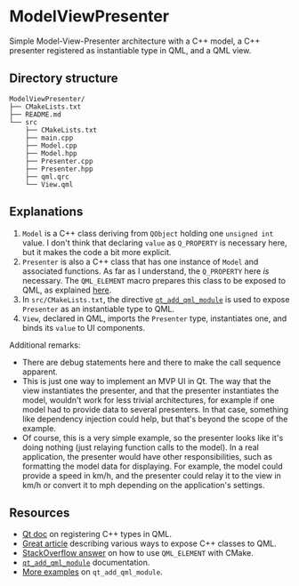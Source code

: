 # ModelViewPresenter

Simple Model-View-Presenter architecture with a C++ model, a C++ presenter registered as instantiable type in QML, and a QML view.

## Directory structure

```
ModelViewPresenter/
├── CMakeLists.txt
├── README.md
└── src
    ├── CMakeLists.txt
    ├── main.cpp
    ├── Model.cpp
    ├── Model.hpp
    ├── Presenter.cpp
    ├── Presenter.hpp
    ├── qml.qrc
    └── View.qml
```

## Explanations

1. `Model` is a C++ class deriving from `QObject` holding one `unsigned int` value. I don't think that declaring `value` as `Q_PROPERTY` is necessary here, but it makes the code a bit more explicit.
2. `Presenter` is also a C++ class that has one instance of `Model` and associated functions. As far as I understand, the `Q_PROPERTY` here *is* necessary. The `QML_ELEMENT` macro prepares this class to be exposed to QML, as explained [here](https://doc.qt.io/qt-6/qtqml-cppintegration-definetypes.html#registering-c-types-with-the-qml-type-system).
3. In `src/CMakeLists.txt`, the directive [`qt_add_qml_module`](https://doc-snapshots.qt.io/qt6-6.2/qt-add-qml-module.html) is used to expose `Presenter` as an instantiable type to QML.
4. `View`, declared in QML, imports the `Presenter` type, instantiates one, and binds its `value` to UI components.

Additional remarks:
- There are debug statements here and there to make the call sequence apparent.
- This is just one way to implement an MVP UI in Qt. The way that the view instantiates the presenter, and that the presenter instantiates the model, wouldn't work for less trivial architectures, for example if one model had to provide data to several presenters. In that case, something like dependency injection could help, but that's beyond the scope of the example.
- Of course, this is a very simple example, so the presenter looks like it's doing nothing (just relaying function calls to the model). In a real application, the presenter would have other responsibilities, such as formatting the model data for displaying. For example, the model could provide a speed in km/h, and the presenter could relay it to the view in km/h or convert it to mph depending on the application's settings.

## Resources

- [Qt doc](https://doc.qt.io/qt-6/qtqml-cppintegration-definetypes.html#registering-c-types-with-the-qml-type-system) on registering C++ types in QML.
- [Great article](https://raymii.org/s/articles/Qt_QML_Integrate_Cpp_with_QML_and_why_ContextProperties_are_bad.html) describing various ways to expose C++ classes to QML.
- [StackOverflow answer](https://stackoverflow.com/a/65530243/6203129) on how to use `QML_ELEMENT` with CMake.
- [`qt_add_qml_module`](https://doc-snapshots.qt.io/qt6-6.2/qt-add-qml-module.html) documentation.
- [More examples](https://developernote.com/2021/09/using-qml_element-with-cmake/) on `qt_add_qml_module`.
